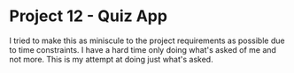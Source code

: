 # Project 12 - Quiz App
I tried to make this as miniscule to the project requirements as possible due to time constraints. I have a hard time only doing what's asked of me and not more. This is my attempt at doing just what's asked.
